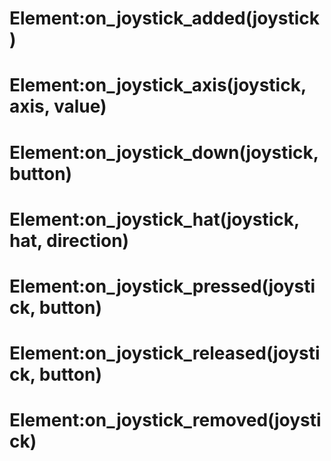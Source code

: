<link type="text/css" rel="stylesheet" href="../style.css" />

# Element:on_joystick_added(joystick)

# Element:on_joystick_axis(joystick, axis, value)

# Element:on_joystick_down(joystick, button)

# Element:on_joystick_hat(joystick, hat, direction)

# Element:on_joystick_pressed(joystick, button)

# Element:on_joystick_released(joystick, button)

# Element:on_joystick_removed(joystick)
